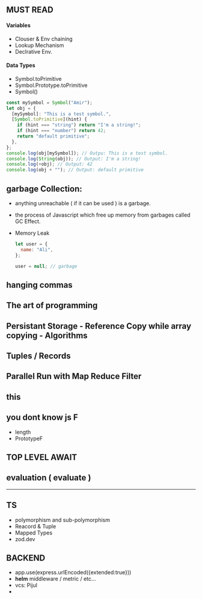 ## MUST READ

#### Variables

- Clouser & Env chaining
- Lookup Mechanism
- Declrative Env.

#### Data Types

- Symbol.toPrimitive
- Symbol.Prototype.toPrimitive
- Symbol()

```js
const mySymbol = Symbol("Amir");
let obj = {
  [mySymbol]: "This is a test symbol.",
  [Symbol.toPrimitive](hint) {
    if (hint === "string") return "I'm a string!";
    if (hint === "number") return 42;
    return "default primitive";
  },
};
console.log(obj[mySymbol]); // Outpu: This is a test symbol.
console.log(String(obj)); // Output: I'm a string!
console.log(+obj); // Output: 42
console.log(obj + ""); // Output: default primitive
```

## garbage Collection:

- anything unreachable ( if it can be used ) is a garbage.
- the process of Javascript which free up memory from garbages called GC Effect.
- Memory Leak

  ```js
  let user = {
    name: "Ali",
  };

  user = null; // garbage
  ```

## hanging commas

## The art of programming

## Persistant Storage - Reference Copy while array copying - Algorithms

## Tuples / Records

## Parallel Run with Map Reduce Filter

## this

## you dont know js F

- length
- PrototypeF

## TOP LEVEL AWAIT

## evaluation ( evaluate )

---

## TS

- polymorphism and sub-polymorphism
- Reacord & Tuple
- Mapped Types
- zod.dev


## BACKEND

- app.use(express.urlEncoded({extended:true}))
- **helm** middleware / metric / etc...
- vcs: Pijul
- 